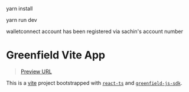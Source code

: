 yarn install

yarn run dev


walletconnect account has been registered via sachin's account number
# Greenfield Vite App

> [Preview URL](https://codesandbox.io/p/github/rrr523/greenfield-vite-template/main)

This is a [vite](https://vitejs.dev/) project bootstrapped with [`react-ts`](https://github.com/vitejs/vite/tree/main/packages/create-vite/template-react-ts) and [`greenfield-js-sdk`](https://www.npmjs.com/package/@bnb-chain/greenfield-js-sdk).

